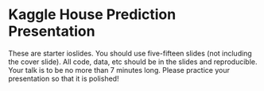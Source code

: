 # Kaggle House Prediction Presentation

These are starter ioslides.  You should use five-fifteen slides (not including the cover slide).  All code, data, etc should be in the slides and reproducible.  Your talk is to be no more than 7 minutes long. Please practice your presentation so that it is polished!  
